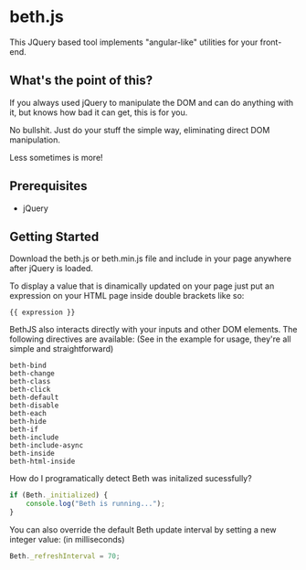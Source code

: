 # beth.js
This JQuery based tool implements "angular-like" utilities for your front-end.

## What's the point of this?
If you always used jQuery to manipulate the DOM and can do anything with it, but knows how bad it can get, this is for you.

No bullshit. Just do your stuff the simple way, eliminating direct DOM manipulation.

Less sometimes is more!

## Prerequisites
- jQuery

## Getting Started
Download the beth.js or beth.min.js file and include in your page anywhere after jQuery is loaded. 

To display a value that is dinamically updated on your page just put an expression on your HTML page inside double brackets like so:
```
{{ expression }}
```

BethJS also interacts directly with your inputs and other DOM elements.
The following directives are available: (See in the example for usage, they're all simple and straightforward)
```
beth-bind
beth-change
beth-class
beth-click
beth-default
beth-disable
beth-each
beth-hide
beth-if
beth-include
beth-include-async
beth-inside
beth-html-inside
```

How do I programatically detect Beth was initalized sucessfully?
```javascript
if (Beth._initialized) {
	console.log("Beth is running...");
}
```

You can also override the default Beth update interval by setting a new integer value: (in milliseconds)
```javascript
Beth._refreshInterval = 70;
```
